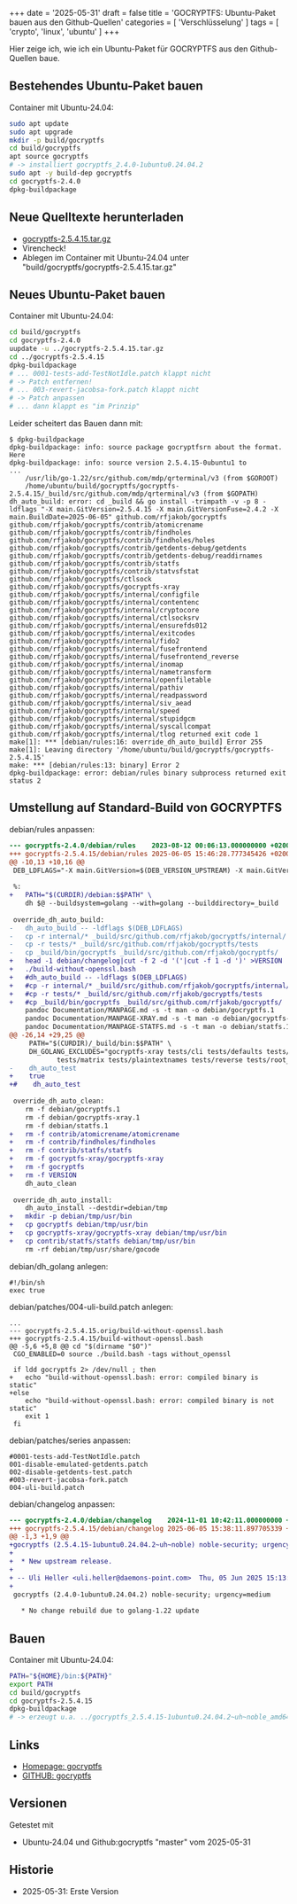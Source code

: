 +++
date = '2025-05-31'
draft = false
title = 'GOCRYPTFS: Ubuntu-Paket bauen aus den Github-Quellen'
categories = [ 'Verschlüsselung' ]
tags = [ 'crypto', 'linux', 'ubuntu' ]
+++

<!--GOCRYPTFS: Ubuntu-Paket bauen aus den Github-Quellen-->
<!--======================================-->

Hier zeige ich, wie ich ein Ubuntu-Paket für
GOCRYPTFS aus
den Github-Quellen baue.

<!--more-->

Bestehendes Ubuntu-Paket bauen
------------------------------

Container mit Ubuntu-24.04:

```sh
sudo apt update
sudo apt upgrade
mkdir -p build/gocryptfs
cd build/gocryptfs
apt source gocryptfs
# -> installiert gocryptfs_2.4.0-1ubuntu0.24.04.2
sudo apt -y build-dep gocryptfs
cd gocryptfs-2.4.0
dpkg-buildpackage
```

Neue Quelltexte herunterladen
-----------------------------

- [gocryptfs-2.5.4.15.tar.gz](https://github.com/uli-heller/gocryptfs/archive/refs/tags/v2.5.4.15.tar.gz)
- Virencheck!
- Ablegen im Container mit Ubuntu-24.04 unter "build/gocryptfs/gocryptfs-2.5.4.15.tar.gz"

Neues Ubuntu-Paket bauen
------------------------

Container mit Ubuntu-24.04:

```sh
cd build/gocryptfs
cd gocryptfs-2.4.0
uupdate -u ../gocryptfs-2.5.4.15.tar.gz
cd ../gocryptfs-2.5.4.15
dpkg-buildpackage
# ... 0001-tests-add-TestNotIdle.patch klappt nicht
# -> Patch entfernen!
# ... 003-revert-jacobsa-fork.patch klappt nicht
# -> Patch anpassen
# ... dann klappt es "im Prinzip"
```

Leider scheitert das Bauen dann mit:

```
$ dpkg-buildpackage 
dpkg-buildpackage: info: source package gocryptfsrn about the format. Here
dpkg-buildpackage: info: source version 2.5.4.15-0ubuntu1 to
...
	/usr/lib/go-1.22/src/github.com/mdp/qrterminal/v3 (from $GOROOT)
	/home/ubuntu/build/gocryptfs/gocryptfs-2.5.4.15/_build/src/github.com/mdp/qrterminal/v3 (from $GOPATH)
dh_auto_build: error: cd _build && go install -trimpath -v -p 8 -ldflags "-X main.GitVersion=2.5.4.15 -X main.GitVersionFuse=2.4.2 -X main.BuildDate=2025-06-05" github.com/rfjakob/gocryptfs github.com/rfjakob/gocryptfs/contrib/atomicrename github.com/rfjakob/gocryptfs/contrib/findholes github.com/rfjakob/gocryptfs/contrib/findholes/holes github.com/rfjakob/gocryptfs/contrib/getdents-debug/getdents github.com/rfjakob/gocryptfs/contrib/getdents-debug/readdirnames github.com/rfjakob/gocryptfs/contrib/statfs github.com/rfjakob/gocryptfs/contrib/statvsfstat github.com/rfjakob/gocryptfs/ctlsock github.com/rfjakob/gocryptfs/gocryptfs-xray github.com/rfjakob/gocryptfs/internal/configfile github.com/rfjakob/gocryptfs/internal/contentenc github.com/rfjakob/gocryptfs/internal/cryptocore github.com/rfjakob/gocryptfs/internal/ctlsocksrv github.com/rfjakob/gocryptfs/internal/ensurefds012 github.com/rfjakob/gocryptfs/internal/exitcodes github.com/rfjakob/gocryptfs/internal/fido2 github.com/rfjakob/gocryptfs/internal/fusefrontend github.com/rfjakob/gocryptfs/internal/fusefrontend_reverse github.com/rfjakob/gocryptfs/internal/inomap github.com/rfjakob/gocryptfs/internal/nametransform github.com/rfjakob/gocryptfs/internal/openfiletable github.com/rfjakob/gocryptfs/internal/pathiv github.com/rfjakob/gocryptfs/internal/readpassword github.com/rfjakob/gocryptfs/internal/siv_aead github.com/rfjakob/gocryptfs/internal/speed github.com/rfjakob/gocryptfs/internal/stupidgcm github.com/rfjakob/gocryptfs/internal/syscallcompat github.com/rfjakob/gocryptfs/internal/tlog returned exit code 1
make[1]: *** [debian/rules:16: override_dh_auto_build] Error 255
make[1]: Leaving directory '/home/ubuntu/build/gocryptfs/gocryptfs-2.5.4.15'
make: *** [debian/rules:13: binary] Error 2
dpkg-buildpackage: error: debian/rules binary subprocess returned exit status 2
```

Umstellung auf Standard-Build von GOCRYPTFS
-------------------------------------------

debian/rules anpassen:

```diff
--- gocryptfs-2.4.0/debian/rules	2023-08-12 00:06:13.000000000 +0200
+++ gocryptfs-2.5.4.15/debian/rules	2025-06-05 15:46:28.777345426 +0200
@@ -10,13 +10,16 @@
 DEB_LDFLAGS="-X main.GitVersion=$(DEB_VERSION_UPSTREAM) -X main.GitVersionFuse=$(GOFUSE_VERSION_UPSTREAM) -X main.BuildDate=$(CHANGELOG_TIMESTAMP)"
 
 %:
+	PATH="$(CURDIR)/debian:$$PATH" \
 	dh $@ --buildsystem=golang --with=golang --builddirectory=_build
 
 override_dh_auto_build:
-	dh_auto_build -- -ldflags $(DEB_LDFLAGS)
-	cp -r internal/* _build/src/github.com/rfjakob/gocryptfs/internal/
-	cp -r tests/* _build/src/github.com/rfjakob/gocryptfs/tests
-	cp _build/bin/gocryptfs _build/src/github.com/rfjakob/gocryptfs/
+	head -1 debian/changelog|cut -f 2 -d '('|cut -f 1 -d ')' >VERSION
+	./build-without-openssl.bash
+	#dh_auto_build -- -ldflags $(DEB_LDFLAGS)
+	#cp -r internal/* _build/src/github.com/rfjakob/gocryptfs/internal/
+	#cp -r tests/* _build/src/github.com/rfjakob/gocryptfs/tests
+	#cp _build/bin/gocryptfs _build/src/github.com/rfjakob/gocryptfs/
 	pandoc Documentation/MANPAGE.md -s -t man -o debian/gocryptfs.1
 	pandoc Documentation/MANPAGE-XRAY.md -s -t man -o debian/gocryptfs-xray.1
 	pandoc Documentation/MANPAGE-STATFS.md -s -t man -o debian/statfs.1
@@ -26,14 +29,25 @@
     PATH="$(CURDIR)/_build/bin:$$PATH" \
     DH_GOLANG_EXCLUDES="gocryptfs-xray tests/cli tests/defaults tests/deterministic_names tests/example_filesystems tests/fsck tests/hkdf_sanity \
 			tests/matrix tests/plaintextnames tests/reverse tests/root_test tests/sharedstorage tests/xattr" \
-    dh_auto_test
+    true
+#    dh_auto_test
 
 override_dh_auto_clean:
 	rm -f debian/gocryptfs.1
 	rm -f debian/gocryptfs-xray.1
 	rm -f debian/statfs.1
+	rm -f contrib/atomicrename/atomicrename
+	rm -f contrib/findholes/findholes
+	rm -f contrib/statfs/statfs
+	rm -f gocryptfs-xray/gocryptfs-xray
+	rm -f gocryptfs
+	rm -f VERSION
 	dh_auto_clean
 
 override_dh_auto_install:
 	dh_auto_install --destdir=debian/tmp
+	mkdir -p debian/tmp/usr/bin
+	cp gocryptfs debian/tmp/usr/bin
+	cp gocryptfs-xray/gocryptfs-xray debian/tmp/usr/bin
+	cp contrib/statfs/statfs debian/tmp/usr/bin
 	rm -rf debian/tmp/usr/share/gocode
```

debian/dh_golang anlegen:

```
#!/bin/sh
exec true
```

debian/patches/004-uli-build.patch anlegen:

```
...
--- gocryptfs-2.5.4.15.orig/build-without-openssl.bash
+++ gocryptfs-2.5.4.15/build-without-openssl.bash
@@ -5,6 +5,8 @@ cd "$(dirname "$0")"
 CGO_ENABLED=0 source ./build.bash -tags without_openssl
 
 if ldd gocryptfs 2> /dev/null ; then
+	echo "build-without-openssl.bash: error: compiled binary is static"
+else
 	echo "build-without-openssl.bash: error: compiled binary is not static"
 	exit 1
 fi
```

debian/patches/series anpassen:

```
#0001-tests-add-TestNotIdle.patch
001-disable-emulated-getdents.patch
002-disable-getdents-test.patch
#003-revert-jacobsa-fork.patch
004-uli-build.patch
```

debian/changelog anpassen:

```diff
--- gocryptfs-2.4.0/debian/changelog	2024-11-01 10:42:11.000000000 +0100
+++ gocryptfs-2.5.4.15/debian/changelog	2025-06-05 15:38:11.897705339 +0200
@@ -1,3 +1,9 @@
+gocryptfs (2.5.4.15-1ubuntu0.24.04.2~uh~noble) noble-security; urgency=medium
+
+  * New upstream release.
+
+ -- Uli Heller <uli.heller@daemons-point.com>  Thu, 05 Jun 2025 15:13:07 +0200
+
 gocryptfs (2.4.0-1ubuntu0.24.04.2) noble-security; urgency=medium
 
   * No change rebuild due to golang-1.22 update
```

Bauen
-----

Container mit Ubuntu-24.04:

```sh
PATH="${HOME}/bin:${PATH}"
export PATH
cd build/gocryptfs
cd gocryptfs-2.5.4.15
dpkg-buildpackage
# -> erzeugt u.a. ../gocryptfs_2.5.4.15-1ubuntu0.24.04.2~uh~noble_amd64.deb
```

Links
-----

- [Homepage: gocryptfs](https://nuetzlich.net/gocryptfs/)
- [GITHUB: gocryptfs](https://github.com/rfjakob/gocryptfs)

Versionen
---------

Getestet mit

- Ubuntu-24.04 und Github:gocryptfs "master" vom 2025-05-31

Historie
--------

- 2025-05-31: Erste Version
